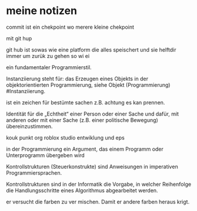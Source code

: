 # meine notizen

commit ist ein chekpoint
wo merere kleine chekpoint

mit git hup


git hub ist sowas wie eine platform die alles speischert und sie helftdir immer um zurük zu gehen so wi ei 


ein fundamentaler Programmierstil.

Instanziierung steht für: das Erzeugen eines Objekts in der objektorientierten Programmierung, siehe Objekt (Programmierung) #Instanziierung.

ist ein zeichen für bestümte sachen z.B. achtung es kan prennen.

Identität für die „Echtheit“ einer Person oder einer Sache und dafür, mit anderen oder mit einer Sache (z.B. einer politische Bewegung) übereinzustimmen.

kouk punkt org
roblox studio
entwiklung und eps

 in der Programmierung ein Argument, das einem Programm oder Unterprogramm übergeben wird

 Kontrollstrukturen (Steuerkonstrukte) sind Anweisungen in imperativen Programmiersprachen.

 Kontrollstrukturen sind in der Informatik die Vorgabe, in welcher Reihenfolge die Handlungsschritte eines Algorithmus abgearbeitet werden.

 er versucht die farben zu ver mischen.
 Damit er andere farben heraus krigt.

 